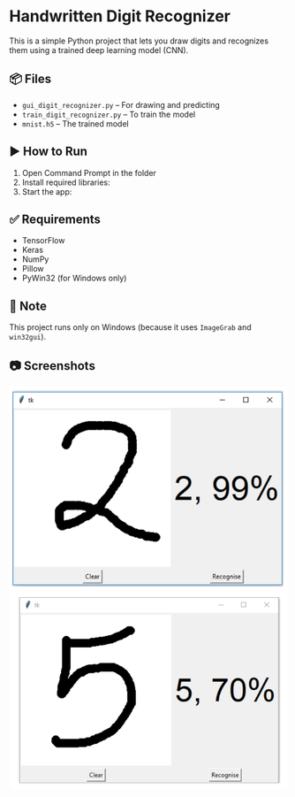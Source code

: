# Handwritten Digit Recognizer

This is a simple Python project that lets you draw digits and recognizes them using a trained deep learning model (CNN).

## 📦 Files
- `gui_digit_recognizer.py` – For drawing and predicting
- `train_digit_recognizer.py` – To train the model
- `mnist.h5` – The trained model

## ▶️ How to Run

1. Open Command Prompt in the folder
2. Install required libraries:
3. Start the app:


## ✅ Requirements
- TensorFlow
- Keras
- NumPy
- Pillow
- PyWin32 (for Windows only)

## 📌 Note
This project runs only on Windows (because it uses `ImageGrab` and `win32gui`).

## 📷 Screenshots

![Drawing Digit](Screenshot.png1.png.png)
![Prediction Result](Screenshot.png2.png.png)









